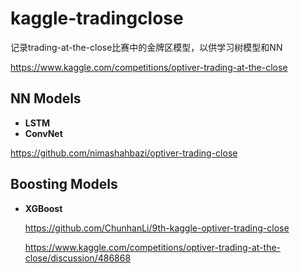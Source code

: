 # kaggle-tradingclose

记录trading-at-the-close比赛中的金牌区模型，以供学习树模型和NN

https://www.kaggle.com/competitions/optiver-trading-at-the-close

## NN Models
- **LSTM**
- **ConvNet**

https://github.com/nimashahbazi/optiver-trading-close


## Boosting Models 
- **XGBoost**

  https://github.com/ChunhanLi/9th-kaggle-optiver-trading-close
  
  https://www.kaggle.com/competitions/optiver-trading-at-the-close/discussion/486868


